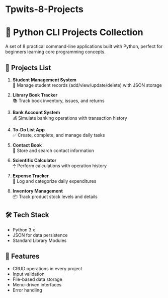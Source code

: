 # Tpwits-8-Projects
# 🐍 Python CLI Projects Collection

A set of 8 practical command-line applications built with Python, perfect for beginners learning core programming concepts.

## 📌 Projects List

1. **Student Management System**  
   📝 Manage student records (add/view/update/delete) with JSON storage  
   
2. **Library Book Tracker**  
   📚 Track book inventory, issues, and returns  

3. **Bank Account System**  
   💰 Simulate banking operations with transaction history  

4. **To-Do List App**  
   ✅ Create, complete, and manage daily tasks  

5. **Contact Book**  
   📱 Store and search contact information  

6. **Scientific Calculator**  
   ➗ Perform calculations with operation history  

7. **Expense Tracker**  
   💸 Log and categorize daily expenditures  

8. **Inventory Management**  
   📦 Track product stock levels and details  

## 🛠️ Tech Stack
- Python 3.x
- JSON for data persistence
- Standard Library Modules

## 🚀 Features
- CRUD operations in every project
- Input validation
- File-based data storage
- Menu-driven interfaces
- Error handling



